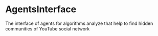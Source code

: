 # AgentsInterface
 The interface of agents for algorithms analyze that help to find hidden communities of YouTube social network
